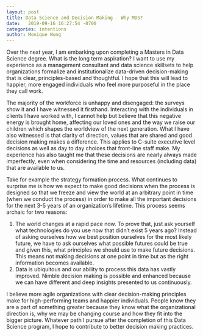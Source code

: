 ```yaml
---
layout: post
title: Data Science and Decision Making - Why MDS?
date:   2019-09-16 16:27:54 -0700
categories: intentions
author: Monique Wong
---
```


Over the next year, I am embarking upon completing a Masters in Data Science degree. What is the long term aspiration? I want to use my experience as a management consultant and data science skillsets to help organizations formalize and institutionalize data-driven decision-making that is clear, principles-based and thoughtful. I hope that this will lead to happier, more engaged individuals who feel more purposeful in the place they call work.

The majority of the workforce is unhappy and disengaged: the surveys show it  and I have witnessed it firsthand. Interacting with the individuals in clients I have worked with, I cannot help but believe that this negative energy is brought home, affecting our loved ones and the way we raise our children which shapes the worldview of the next generation. What I have also witnessed is that clarity of direction, values that are shared and good decision making makes a difference. This applies to C-suite executive level decisions as well as day to day choices that front-line staff make. My experience has also taught me that these decisions are nearly always made imperfectly, even when considering the time and resources (including data) that are available to us. 

Take for example the strategy formation process. What continues to surprise me is how we expect to make good decisions when the process is designed so that we freeze and view the world at an arbitrary point in time (when we conduct the process) in order to make all the important decisions for the next 3-5 years of an organization’s lifetime. This process seems archaic for two reasons: 
1)	The world changes at a rapid pace now. To prove that, just ask yourself what technologies do you use now that didn’t exist 5 years ago? Instead of asking ourselves how we best position ourselves for the most likely future, we have to ask ourselves what possible futures could be true and given this, what principles we should use to make future decisions. This means not making decisions at one point in time but as the right information becomes available.
2)	Data is ubiquitous and our ability to process this data has vastly improved. Nimble decision making is possible and enhanced because we can have different and deep insights presented to us continuously.

I believe more agile organizations with clear decision-making principles make for high-performing teams and happier individuals. People know they are a part of something greater because they know what the organizational direction is, why we may be changing course and how they fit into the bigger picture. Whatever path I pursue after the completion of this Data Science program, I hope to contribute to better decision making practices.
